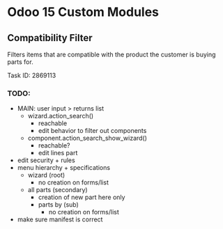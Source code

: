 # Odoo 15 Custom Modules

## Compatibility Filter

Filters items that are compatible with the product the
customer is buying parts for.

Task ID: 2869113

### TODO:
- MAIN: user input > returns list
    - wizard.action_search()
        - reachable
        - edit behavior to filter out components
    - component.action_search_show_wizard()
        - reachable?
        - edit lines part
- edit security + rules
- menu hierarchy + specifications
    - wizard (root)
        - no creation on forms/list
    - all parts (secondary)
        - creation of new part here only
        - parts by (sub)
            - no creation on forms/list
- make sure manifest is correct